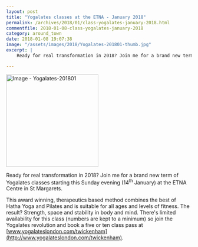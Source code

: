 ```yaml
---
layout: post
title: "Yogalates classes at the ETNA - January 2018"
permalink: /archives/2018/01/class-yogalates-january-2018.html
commentfile: 2018-01-08-class-yogalates-january-2018
category: around_town
date: 2018-01-08 19:07:38
image: "/assets/images/2018/Yogalates-201801-thumb.jpg"
excerpt: |
    Ready for real transformation in 2018? Join me for a brand new term of Yogalates classes starting this Sunday evening (14th January) at the ETNA Centre in St Margarets.

---
```


<a href="/assets/images/2018/Yogalates-201801.jpg" title="Click for a larger image"><img src="/assets/images/2018/Yogalates-201801-thumb.jpg" width="250" alt="Image - Yogalates-201801"  class="photo right"/></a>

Ready for real transformation in 2018? Join me for a brand new term of Yogalates classes starting this Sunday evening (14<sup>th</sup> January) at the ETNA Centre in St Margarets.

This award winning, therapeutics based method combines the best of Hatha Yoga and Pilates and is suitable for all ages and levels of fitness. The result? Strength, space and stability in body and mind. There's limited availability for this class (numbers are kept to a minimum) so join the Yogalates revolution and book a five or ten class pass at [www.yogalateslondon.com/twickenham](http://www.yogalateslondon.com/twickenham).
